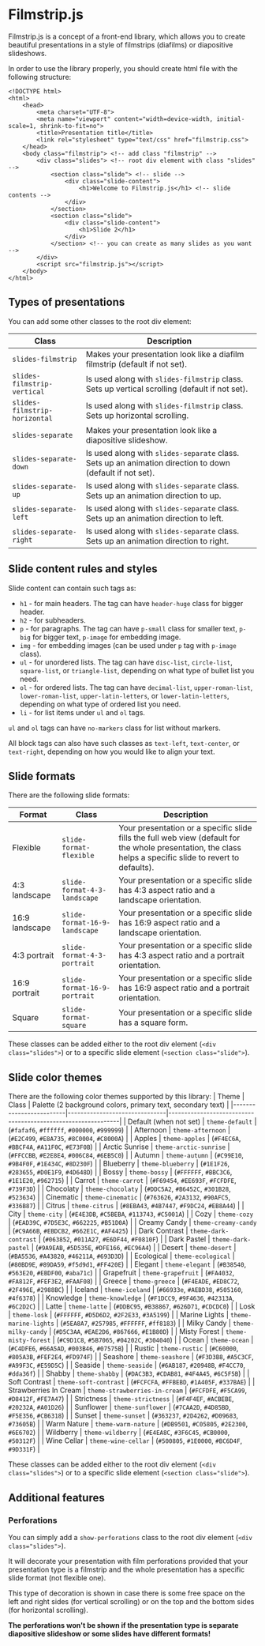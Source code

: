 # Filmstrip.js

Filmstrip.js is a concept of a front-end library, which allows you to create beautiful presentations in a style of filmstrips (diafilms) or diapositive slideshows.

In order to use the library properly, you should create html file with the following structure:
```
<!DOCTYPE html>
<html>
    <head>
        <meta charset="UTF-8">
        <meta name="viewport" content="width=device-width, initial-scale=1, shrink-to-fit=no">
        <title>Presentation title</title>
        <link rel="stylesheet" type="text/css" href="filmstrip.css">
    </head>
    <body class="filmstrip"> <!-- add class "filmstrip" -->
        <div class="slides"> <!-- root div element with class "slides" -->
            <section class="slide"> <!-- slide -->
                <div class="slide-content">
                    <h1>Welcome to Filmstrip.js</h1> <!-- slide contents -->
                </div>
            </section>
            <section class="slide">
                <div class="slide-content">
                    <h1>Slide 2</h1>
                </div>
            </section> <!-- you can create as many slides as you want -->
        </div>
        <script src="filmstrip.js"></script>
    </body>
</html>
```

## Types of presentations
You can add some other classes to the root div element:

|            Class              |                                               Description                                                 |
|-------------------------------|-----------------------------------------------------------------------------------------------------------|
| `slides-filmstrip`            | Makes your presentation look like a diafilm filmstrip (default if not set).                               |
| `slides-filmstrip-vertical`   | Is used along with `slides-filmstrip` class. Sets up vertical scrolling (default if not set).             |
| `slides-filmstrip-horizontal` | Is used along with `slides-filmstrip` class. Sets up horizontal scrolling.                                |
| `slides-separate`             | Makes your presentation look like a diapositive slideshow.                                                |
| `slides-separate-down`        | Is used along with `slides-separate` class. Sets up an animation direction to down (default if not set).  |
| `slides-separate-up`          | Is used along with `slides-separate` class. Sets up an animation direction to up.                         |
| `slides-separate-left`        | Is used along with `slides-separate` class. Sets up an animation direction to left.                       |
| `slides-separate-right`       | Is used along with `slides-separate` class. Sets up an animation direction to right.                      |

## Slide content rules and styles
Slide content can contain such tags as:
- `h1` - for main headers. The tag can have `header-huge` class for bigger header.
- `h2` - for subheaders.
- `p` - for paragraphs. The tag can have `p-small` class for smaller text, `p-big` for bigger text, `p-image` for embedding image.
- `img` - for embedding images (can be used under `p` tag with `p-image` class).
- `ul` - for unordered lists. The tag can have `disc-list`, `circle-list`, `square-list`, or `triangle-list`, depending on what type of bullet list you need.
- `ol` - for ordered lists. The tag can have `decimal-list`, `upper-roman-list`, `lower-roman-list`, `upper-latin-letters`, or `lower-latin-letters`, depending on what type of ordered list you need.
- `li` - for list items under `ul` and `ol` tags.

`ul` and `ol` tags can have `no-markers` class for list without markers.

All block tags can also have such classes as `text-left`, `text-center`, or `text-right`, depending on how you would like to align your text.

## Slide formats
There are the following slide formats:

| Format | Class | Description |
|--------|-------|-------------|
| Flexible | `slide-format-flexible` | Your presentation or a specific slide fills the full web view (default for the whole presentation, the class helps a specific slide to revert to defaults). |
| 4:3 landscape | `slide-format-4-3-landscape` | Your presentation or a specific slide has 4:3 aspect ratio and a landscape orientation. |
| 16:9 landscape | `slide-format-16-9-landscape` | Your presentation or a specific slide has 16:9 aspect ratio and a landscape orientation. |
| 4:3 portrait | `slide-format-4-3-portrait` | Your presentation or a specific slide has 4:3 aspect ratio and a portrait orientation. |
| 16:9 portrait | `slide-format-16-9-portrait` | Your presentation or a specific slide has 16:9 aspect ratio and a portrait orientation. |
| Square | `slide-format-square` | Your presentation or a specific slide has a square form. |

These classes can be added either to the root div element (`<div class="slides">`) or to a specific slide element (`<section class="slide">`).

## Slide color themes

There are the following color themes supported by this library:
|          Theme          |             Class             | Palette (2 background colors, primary text, secondary text)  |
|-------------------------|-------------------------------|--------------------------------------------------------------|
| Default (when not set)  | `theme-default`               | (`#fafaf6`, `#ffffff`, `#000000`, `#999999`)                 |
| Afternoon               | `theme-afternoon`             | (`#E2C499`, `#E8A735`, `#8C0004`, `#C8000A`)                 |
| Apples                  | `theme-apples`                | (`#F4EC6A`, `#BBCF4A`, `#A11F0C`, `#E73F0B`)                 |
| Arctic Sunrise          | `theme-arctic-sunrise`        | (`#FFCCBB`, `#E2E8E4`, `#006C84`, `#6EB5C0`)                 |
| Autumn                  | `theme-autumn`                | (`#C99E10`, `#9B4F0F`, `#1E434C`, `#8D230F`)                 |
| Blueberry               | `theme-blueberry`             | (`#1E1F26`, `#283655`, `#D0E1F9`, `#4D648D`)                 |
| Bossy                   | `theme-bossy`                 | (`#FFFFFF`, `#BBC3C6`, `#1E1E20`, `#962715`)                 |
| Carrot                  | `theme-carrot`                | (`#F69454`, `#EE693F`, `#FCFDFE`, `#739F3D`)                 |
| Chocolaty               | `theme-chocolaty`             | (`#DDC5A2`, `#B6452C`, `#301B28`, `#523634`)                 |
| Cinematic               | `theme-cinematic`             | (`#763626`, `#2A3132`, `#90AFC5`, `#336B87`)                 |
| Citrus                  | `theme-citrus`                | (`#8EBA43`, `#4B7447`, `#F9DC24`, `#EB8A44`)                 |
| City                    | `theme-city`                  | (`#E4E3DB`, `#C5BEBA`, `#113743`, `#C5001A`)                 |
| Cozy                    | `theme-cozy`                  | (`#EAD39C`, `#7D5E3C`, `#662225`, `#B51D0A`)                 |
| Creamy Candy            | `theme-creamy-candy`          | (`#C9A66B`, `#EBDCB2`, `#662E1C`, `#AF4425`)                 |
| Dark Contrast           | `theme-dark-contrast`         | (`#063852`, `#011A27`, `#E6DF44`, `#F0810F`)                 |
| Dark Pastel             | `theme-dark-pastel`           | (`#9A9EAB`, `#5D535E`, `#DFE166`, `#EC96A4`)                 |
| Desert                  | `theme-desert`                | (`#BA5536`, `#A43820`, `#46211A`, `#693D3D`)                 |
| Ecological              | `theme-ecological`            | (`#80BD9E`, `#89DA59`, `#f5d9d1`, `#FF420E`)                 |
| Elegant                 | `theme-elegant`               | (`#B38540`, `#563E20`, `#EBDF00`, `#aba71c`)                 |
| Grapefruit              | `theme-grapefruit`            | (`#FA4032`, `#FA812F`, `#FEF3E2`, `#FAAF08`)                 |
| Greece                  | `theme-greece`                | (`#F4EADE`, `#ED8C72`, `#2F496E`, `#2988BC`)                 |
| Iceland                 | `theme-iceland`               | (`#66933e`, `#AEBD38`, `#505160`, `#4f6378`)                 |
| Knowledge               | `theme-knowledge`             | (`#F1DCC9`, `#9F4636`, `#42313A`, `#6C2D2C`)                 |
| Latte                   | `theme-latte`                 | (`#DDBC95`, `#B38867`, `#626D71`, `#CDCDC0`)                 |
| Losk                    | `theme-losk`                  | (`#FFFFFF`, `#D5D6D2`, `#2F2E33`, `#3A5199`)                 |
| Marine Lights           | `theme-marine-lights`         | (`#5EA8A7`, `#257985`, `#FFFFFF`, `#ff8183`)                 |
| Milky Candy             | `theme-milky-candy`           | (`#D5C3AA`, `#EAE2D6`, `#867666`, `#E1B80D`)                 |
| Misty Forest            | `theme-misty-forest`          | (`#C9D1C8`, `#5B7065`, `#04202C`, `#304040`)                 |
| Ocean                   | `theme-ocean`                 | (`#C4DFE6`, `#66A5AD`, `#003B46`, `#07575B`)                 |
| Rustic                  | `theme-rustic`                | (`#C60000`, `#805A3B`, `#FEF2E4`, `#FD974F`)                 |
| Seashore                | `theme-seashore`              | (`#F3D3B8`, `#A5C3CF`, `#A99F3C`, `#E59D5C`)                 |
| Seaside                 | `theme-seaside`               | (`#6AB187`, `#20948B`, `#F4CC70`, `#dda36f`)                 |
| Shabby                  | `theme-shabby`                | (`#DAC3B3`, `#CDAB81`, `#4F4A45`, `#6C5F5B`)                 |
| Soft Contrast           | `theme-soft-contrast`         | (`#FCFCFA`, `#FFBEBD`, `#1A405F`, `#337BAE`)                 |
| Strawberries In Cream   | `theme-strawberries-in-cream` | (`#FCFDFE`, `#F5CA99`, `#D8412F`, `#FE7A47`)                 |
| Strictness              | `theme-strictness`            | (`#F4F4EF`, `#ACBEBE`, `#20232A`, `#A01D26`)                 |
| Sunflower               | `theme-sunflower`             | (`#7CAA2D`, `#4D85BD`, `#F5E356`, `#CB6318`)                 |
| Sunset                  | `theme-sunset`                | (`#363237`, `#2D4262`, `#D09683`, `#73605B`)                 |
| Warm Nature             | `theme-warm-nature`           | (`#DB9501`, `#C05805`, `#2E2300`, `#6E6702`)                 |
| Wildberry               | `theme-wildberry`             | (`#E4EA8C`, `#3F6C45`, `#CB0000`, `#50312F`)                 |
| Wine Cellar             | `theme-wine-cellar`           | (`#500805`, `#1E0000`, `#BC6D4F`, `#9D331F`)                 |

These classes can be added either to the root div element (`<div class="slides">`) or to a specific slide element (`<section class="slide">`).

## Additional features

### Perforations

You can simply add a `show-perforations` class to the root div element (`<div class="slides">`).

It will decorate your presentation with film perforations provided that your presentation type is a filmstrip and the whole presentation has a specific slide format (not flexible one).

This type of decoration is shown in case there is some free space on the left and right sides (for vertical scrolling) or on the top and the bottom sides (for horizontal scrolling).

**The perforations won't be shown if the presentation type is separate diapositive slideshow or some slides have different formats!**
